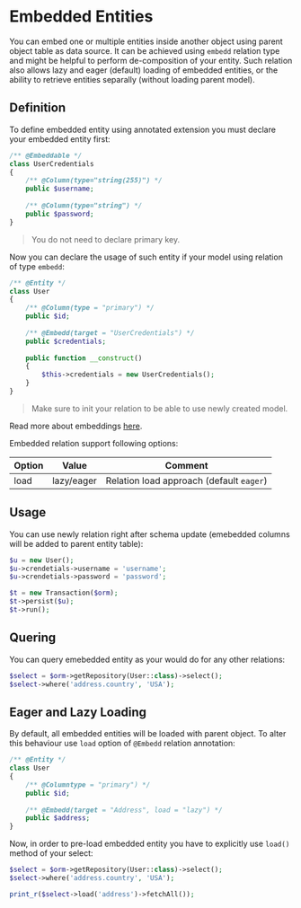 # Embedded Entities
You can embed one or multiple entities inside another object using parent object table as data source. It can be achieved using
`embedd` relation type and might be helpful to perform de-composition of your entity. Such relation also allows lazy and eager (default)
loading of embedded entities, or the ability to retrieve entities separally (without loading parent model).

## Definition
To define embedded entity using annotated extension you must declare your embedded entity first:

```php
/** @Embeddable */
class UserCredentials 
{
    /** @Column(type="string(255)") */
    public $username;
    
    /** @Column(type="string") */
    public $password;
}
```

> You do not need to declare primary key.

Now you can declare the usage of such entity if your model using relation of type `embedd`:

```php
/** @Entity */
class User 
{
    /** @Column(type = "primary") */
    public $id;
    
    /** @Embedd(target = "UserCredentials") */
    public $credentials;
    
    public function __construct()
    {
        $this->credentials = new UserCredentials();
    }
}
```

> Make sure to init your relation to be able to use newly created model.

Read more about embeddings [here](/annotated/embeddings.md).

Embedded relation support following options:

Option      | Value  | Comment
---         | ---    | ----
load        | lazy/eager | Relation load approach (default `eager`)

## Usage
You can use newly relation right after schema update (emebedded columns will be added to parent entity table):

```php
$u = new User();
$u->crendetials->username = 'username';
$u->crendetials->password = 'password';

$t = new Transaction($orm);
$t->persist($u);
$t->run();
```


## Quering
You can query emebedded entity as your would do for any other relations:

```php
$select = $orm->getRepository(User::class)->select();
$select->where('address.country', 'USA');
```

## Eager and Lazy Loading
By default, all embedded entities will be loaded with parent object. To alter this behaviour use `load` option of `@Embedd` relation annotation:

```php
/** @Entity */
class User 
{
    /** @Columntype = "primary") */
    public $id;
    
    /** @Embedd(target = "Address", load = "lazy") */
    public $address;
}
```

Now, in order to pre-load embedded entity you have to explicitly use `load()` method of your select:

```php
$select = $orm->getRepository(User::class)->select();
$select->where('address.country', 'USA');

print_r($select->load('address')->fetchAll());
```
